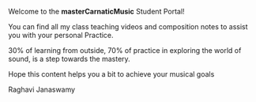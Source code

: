 Welcome to the **masterCarnaticMusic** Student Portal!

You can find all my class teaching videos and composition notes to assist you with your personal Practice.

30% of learning from outside, 70% of practice in exploring the world of sound, is a step towards the mastery.

Hope this content helps you a bit to achieve your musical goals


Raghavi Janaswamy
